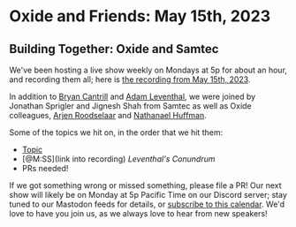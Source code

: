 # Oxide and Friends: May 15th, 2023

## Building Together: Oxide and Samtec

We've been hosting a live show weekly on Mondays at 5p for about an hour,
and recording them all; here is
[the recording from May 15th, 2023](https://youtu.be/JtkG18TlA-g).

In addition to
[Bryan Cantrill](https://mastodon.social/@bcantrill) and
[Adam Leventhal](https://mastodon.social/@ahl),
we were joined by
Jonathan Sprigler and Jignesh Shah from Samtec
as well as Oxide colleagues,
[Arjen Roodselaar](https://octodon.social/@arjenroodselaar) and
[Nathanael Huffman](https://hachyderm.io/@SyntheticGate).

Some of the topics we hit on, in the order that we hit them:

- [Topic](link)
- [@M:SS](link into recording)
  *Leventhal's Conundrum*
- PRs needed!

If we got something wrong or missed something, please file a PR!
Our next show will likely be on Monday at 5p Pacific Time on our Discord
server; stay tuned to our Mastodon feeds for details, or [subscribe to this
calendar](https://sesh.fyi/api/calendar/v2/iMdFbuFRupMwuTiwvXswNU.ics).  We'd
love to have you join us, as we always love to hear from new speakers!

